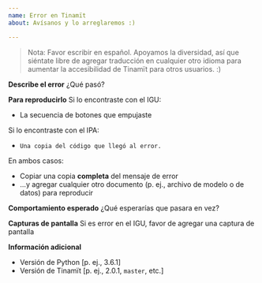 ```yaml
---
name: Error en Tinamït
about: Avísanos y lo arreglaremos :)

---
```


> Nota: Favor escribir en español. Apoyamos la diversidad, así que siéntate libre de agregar traducción en cualquier otro idioma para aumentar la accesibilidad de Tinamït para otros usuarios. :)

**Describe el error**
¿Qué pasó?

**Para reproducirlo**
Si lo encontraste con el IGU:
* La secuencia de botones que empujaste

Si lo encontraste con el IPA:
* ```Una copia del código que llegó al error.```

En ambos casos:
* Copiar una copia **completa** del mensaje de error
* ...y agregar cualquier otro documento (p. ej., archivo de modelo o de datos) para reproducir 

**Comportamiento esperado**
¿Qué esperarías que pasara en vez?

**Capturas de pantalla**
Si es error en el IGU, favor de agregar una captura de pantalla

**Información adicional**
 - Versión de Python [p. ej., 3.6.1]
 - Versión de Tinamït [p. ej., 2.0.1, ``master``, etc.]
